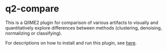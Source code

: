 # q2-compare

This is a QIIME2 plugin for comparison of various artifacts to visually and quantitatively explore differences between methods (clustering, denoising, normalizing or classifying).<br>

For descriptions on how to install and run this plugin, see  <a href="https://github.com/dianahaider/q2-comp/wiki">here</a>.<br>
<br>
